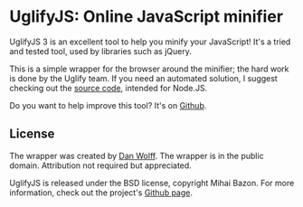 UglifyJS: Online JavaScript minifier
====================================

UglifyJS 3 is an excellent tool to help you minify your JavaScript! It's a tried and tested tool, used by libraries such as jQuery.

This is a simple wrapper for the browser around the minifier; the hard work is done by the Uglify team. If you need an automated solution, I suggest checking out the [source code](https://github.com/mishoo/UglifyJS2), intended for Node.JS.

Do you want to help improve this tool? It's on [Github](https://github.com/Skalman/UglifyJS-online).


License
-------

The wrapper was created by [Dan Wolff](https://danwolff.se/). The wrapper is in the public domain. Attribution not required but appreciated.

UglifyJS is released under the BSD license, copyright Mihai Bazon. For more information, check out the project's [Github page](https://github.com/mishoo/UglifyJS2/).
